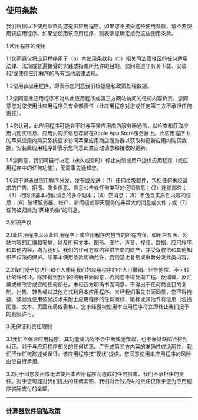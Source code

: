 ## 使用条款

我们根据以下使用条款向您提供应用程序。如果您不接受这些使用条款，请不要使用该应用程序。如果您使用该应用程序，则表示您确定接受这些使用条款。

1.应用程序的使用

1.1您同意仅将应用程序用于（a）本使用条款和（b）相关司法管辖区的任何适用法律、法规或普遍接受的实践或指南所允许的目的。您同意遵守有关下载、安装和/或使用应用程序的所有当地法律法规。

1.2使用该应用程序，即表示您同意我们根据隐私政策处理数据。

1.3您同意此应用程序不对从此应用程序或第三方网站访问的任何内容负责。您同意您对您使用此应用程序负有全部责任（此应用程序对您或任何第三方不承担任何责任）。

1.4您认可，此应用程序可能会不时与苹果应用商店服务器通信，以检查和获取应用内购买信息。应用内购买信息存储在Apple App Store服务器上。此应用程序中的苹果应用内购买系统要求访问苹果应用商店服务器以获取和更新应用内购买数据。安装此应用程序即表示您同意此类自动请求和接收的更新。

1.5您同意，我们可自行决定（永久或暂时）停止向您或用户提供应用程序（或应用程序中的任何功能），无需事先通知您。

1.6您不得通过应用程序分发、发布或发送：（1）任何垃圾邮件，包括任何未经请求的广告、招揽、商业信息、信息公告或任何类型的促销信息；（2）连锁邮件；（3）相同或基本相似消息的多个副本；（4）空消息；（5）不包含实质性内容的信息；（6）破坏服务器、帐户、新闻组或聊天服务的非常大的消息或文件；或（7）任何被归类为“网络钓鱼”的消息。

2.知识产权

2.1此应用程序以及此应用程序上或应用程序内包含的所有内容，如用户界面、网站内容的汇编和安排，以及所有文本、图形、图片、声音、视频、数据、应用程序和其他内容，均为我们、我们的许可方或内容供应商的财产，并受版权法和其他知识产权法的保护。除非本使用条款明确允许，否则禁止复制或重新分发此类内容。

2.2我们授予您访问和个人使用我们的应用程序的个人可撤销、非排他性、不可转让的许可证。除非得到我们的明确书面同意，否则您不得反向工程、反编译、反汇编或修改它或它的任何部分。未经我方明确书面同意，不得出于任何商业目的复制、出售、转售或以其他方式利用本应用程序。未经我们事先书面同意，您不得链接、装帧或使用装帧技术来附上应用程序的任何商标、徽标或其他专有信息（包括图像、文本、页面布局或表格）。您未经授权使用本应用程序将立即终止我们授予的有限许可。

3.无保证和责任限制

3.1我们不保证应用程序、其功能或内容不会中断或无错误，也不保证缺陷会得到纠正。对于与应用程序相关的任何优惠、广告或第三方内容的准确性或适用性，我们不作任何陈述或保证。该应用程序按“现状”提供。您同意使用本应用程序的风险由您自行承担。

3.2对于因您使用或无法使用本应用程序而造成的任何损害，我们不承担任何责任。对于您可能对我们提出的任何索赔，我们对金钱损失的责任仅限于您为应用程序实际支付的金额。


---------------------------------------------


### [计算器软件隐私政策](https://yytechplayer.github.io/gi88223655) 


